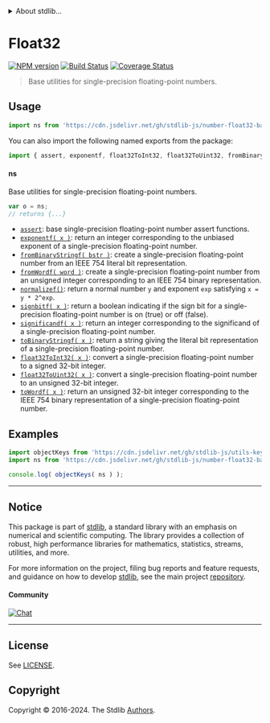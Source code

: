 <!--

@license Apache-2.0

Copyright (c) 2018 The Stdlib Authors.

Licensed under the Apache License, Version 2.0 (the "License");
you may not use this file except in compliance with the License.
You may obtain a copy of the License at

   http://www.apache.org/licenses/LICENSE-2.0

Unless required by applicable law or agreed to in writing, software
distributed under the License is distributed on an "AS IS" BASIS,
WITHOUT WARRANTIES OR CONDITIONS OF ANY KIND, either express or implied.
See the License for the specific language governing permissions and
limitations under the License.

-->


<details>
  <summary>
    About stdlib...
  </summary>
  <p>We believe in a future in which the web is a preferred environment for numerical computation. To help realize this future, we've built stdlib. stdlib is a standard library, with an emphasis on numerical and scientific computation, written in JavaScript (and C) for execution in browsers and in Node.js.</p>
  <p>The library is fully decomposable, being architected in such a way that you can swap out and mix and match APIs and functionality to cater to your exact preferences and use cases.</p>
  <p>When you use stdlib, you can be absolutely certain that you are using the most thorough, rigorous, well-written, studied, documented, tested, measured, and high-quality code out there.</p>
  <p>To join us in bringing numerical computing to the web, get started by checking us out on <a href="https://github.com/stdlib-js/stdlib">GitHub</a>, and please consider <a href="https://opencollective.com/stdlib">financially supporting stdlib</a>. We greatly appreciate your continued support!</p>
</details>

# Float32

[![NPM version][npm-image]][npm-url] [![Build Status][test-image]][test-url] [![Coverage Status][coverage-image]][coverage-url] <!-- [![dependencies][dependencies-image]][dependencies-url] -->

> Base utilities for single-precision floating-point numbers.



<section class="usage">

## Usage

```javascript
import ns from 'https://cdn.jsdelivr.net/gh/stdlib-js/number-float32-base@deno/mod.js';
```

You can also import the following named exports from the package:

```javascript
import { assert, exponentf, float32ToInt32, float32ToUint32, fromBinaryStringf, fromWordf, normalizef, signbitf, significandf, toBinaryStringf, toWordf } from 'https://cdn.jsdelivr.net/gh/stdlib-js/number-float32-base@deno/mod.js';
```

#### ns

Base utilities for single-precision floating-point numbers.

```javascript
var o = ns;
// returns {...}
```

<!-- <toc pattern="*"> -->

<div class="namespace-toc">

-   <span class="signature">[`assert`][@stdlib/number/float32/base/assert]</span><span class="delimiter">: </span><span class="description">base single-precision floating-point number assert functions.</span>
-   <span class="signature">[`exponentf( x )`][@stdlib/number/float32/base/exponent]</span><span class="delimiter">: </span><span class="description">return an integer corresponding to the unbiased exponent of a single-precision floating-point number.</span>
-   <span class="signature">[`fromBinaryStringf( bstr )`][@stdlib/number/float32/base/from-binary-string]</span><span class="delimiter">: </span><span class="description">create a single-precision floating-point number from an IEEE 754 literal bit representation.</span>
-   <span class="signature">[`fromWordf( word )`][@stdlib/number/float32/base/from-word]</span><span class="delimiter">: </span><span class="description">create a single-precision floating-point number from an unsigned integer corresponding to an IEEE 754 binary representation.</span>
-   <span class="signature">[`normalizef()`][@stdlib/number/float32/base/normalize]</span><span class="delimiter">: </span><span class="description">return a normal number `y` and exponent `exp` satisfying `x = y * 2^exp`.</span>
-   <span class="signature">[`signbitf( x )`][@stdlib/number/float32/base/signbit]</span><span class="delimiter">: </span><span class="description">return a boolean indicating if the sign bit for a single-precision floating-point number is on (true) or off (false).</span>
-   <span class="signature">[`significandf( x )`][@stdlib/number/float32/base/significand]</span><span class="delimiter">: </span><span class="description">return an integer corresponding to the significand of a single-precision floating-point number.</span>
-   <span class="signature">[`toBinaryStringf( x )`][@stdlib/number/float32/base/to-binary-string]</span><span class="delimiter">: </span><span class="description">return a string giving the literal bit representation of a single-precision floating-point number.</span>
-   <span class="signature">[`float32ToInt32( x )`][@stdlib/number/float32/base/to-int32]</span><span class="delimiter">: </span><span class="description">convert a single-precision floating-point number to a signed 32-bit integer.</span>
-   <span class="signature">[`float32ToUint32( x )`][@stdlib/number/float32/base/to-uint32]</span><span class="delimiter">: </span><span class="description">convert a single-precision floating-point number to an unsigned 32-bit integer.</span>
-   <span class="signature">[`toWordf( x )`][@stdlib/number/float32/base/to-word]</span><span class="delimiter">: </span><span class="description">return an unsigned 32-bit integer corresponding to the IEEE 754 binary representation of a single-precision floating-point number.</span>

</div>

<!-- </toc> -->

</section>

<!-- /.usage -->

<section class="examples">

## Examples

<!-- TODO: better examples -->

<!-- eslint no-undef: "error" -->

```javascript
import objectKeys from 'https://cdn.jsdelivr.net/gh/stdlib-js/utils-keys@deno/mod.js';
import ns from 'https://cdn.jsdelivr.net/gh/stdlib-js/number-float32-base@deno/mod.js';

console.log( objectKeys( ns ) );
```

</section>

<!-- /.examples -->

<!-- Section for related `stdlib` packages. Do not manually edit this section, as it is automatically populated. -->

<section class="related">

</section>

<!-- /.related -->

<!-- Section for all links. Make sure to keep an empty line after the `section` element and another before the `/section` close. -->


<section class="main-repo" >

* * *

## Notice

This package is part of [stdlib][stdlib], a standard library with an emphasis on numerical and scientific computing. The library provides a collection of robust, high performance libraries for mathematics, statistics, streams, utilities, and more.

For more information on the project, filing bug reports and feature requests, and guidance on how to develop [stdlib][stdlib], see the main project [repository][stdlib].

#### Community

[![Chat][chat-image]][chat-url]

---

## License

See [LICENSE][stdlib-license].


## Copyright

Copyright &copy; 2016-2024. The Stdlib [Authors][stdlib-authors].

</section>

<!-- /.stdlib -->

<!-- Section for all links. Make sure to keep an empty line after the `section` element and another before the `/section` close. -->

<section class="links">

[npm-image]: http://img.shields.io/npm/v/@stdlib/number-float32-base.svg
[npm-url]: https://npmjs.org/package/@stdlib/number-float32-base

[test-image]: https://github.com/stdlib-js/number-float32-base/actions/workflows/test.yml/badge.svg?branch=v0.2.0
[test-url]: https://github.com/stdlib-js/number-float32-base/actions/workflows/test.yml?query=branch:v0.2.0

[coverage-image]: https://img.shields.io/codecov/c/github/stdlib-js/number-float32-base/main.svg
[coverage-url]: https://codecov.io/github/stdlib-js/number-float32-base?branch=main

<!--

[dependencies-image]: https://img.shields.io/david/stdlib-js/number-float32-base.svg
[dependencies-url]: https://david-dm.org/stdlib-js/number-float32-base/main

-->

[chat-image]: https://img.shields.io/gitter/room/stdlib-js/stdlib.svg
[chat-url]: https://app.gitter.im/#/room/#stdlib-js_stdlib:gitter.im

[stdlib]: https://github.com/stdlib-js/stdlib

[stdlib-authors]: https://github.com/stdlib-js/stdlib/graphs/contributors

[umd]: https://github.com/umdjs/umd
[es-module]: https://developer.mozilla.org/en-US/docs/Web/JavaScript/Guide/Modules

[deno-url]: https://github.com/stdlib-js/number-float32-base/tree/deno
[deno-readme]: https://github.com/stdlib-js/number-float32-base/blob/deno/README.md
[umd-url]: https://github.com/stdlib-js/number-float32-base/tree/umd
[umd-readme]: https://github.com/stdlib-js/number-float32-base/blob/umd/README.md
[esm-url]: https://github.com/stdlib-js/number-float32-base/tree/esm
[esm-readme]: https://github.com/stdlib-js/number-float32-base/blob/esm/README.md
[branches-url]: https://github.com/stdlib-js/number-float32-base/blob/main/branches.md

[stdlib-license]: https://raw.githubusercontent.com/stdlib-js/number-float32-base/main/LICENSE

<!-- <toc-links> -->

[@stdlib/number/float32/base/assert]: https://github.com/stdlib-js/number-float32-base-assert/tree/deno

[@stdlib/number/float32/base/exponent]: https://github.com/stdlib-js/number-float32-base-exponent/tree/deno

[@stdlib/number/float32/base/from-binary-string]: https://github.com/stdlib-js/number-float32-base-from-binary-string/tree/deno

[@stdlib/number/float32/base/from-word]: https://github.com/stdlib-js/number-float32-base-from-word/tree/deno

[@stdlib/number/float32/base/normalize]: https://github.com/stdlib-js/number-float32-base-normalize/tree/deno

[@stdlib/number/float32/base/signbit]: https://github.com/stdlib-js/number-float32-base-signbit/tree/deno

[@stdlib/number/float32/base/significand]: https://github.com/stdlib-js/number-float32-base-significand/tree/deno

[@stdlib/number/float32/base/to-binary-string]: https://github.com/stdlib-js/number-float32-base-to-binary-string/tree/deno

[@stdlib/number/float32/base/to-int32]: https://github.com/stdlib-js/number-float32-base-to-int32/tree/deno

[@stdlib/number/float32/base/to-uint32]: https://github.com/stdlib-js/number-float32-base-to-uint32/tree/deno

[@stdlib/number/float32/base/to-word]: https://github.com/stdlib-js/number-float32-base-to-word/tree/deno

<!-- </toc-links> -->

</section>

<!-- /.links -->
